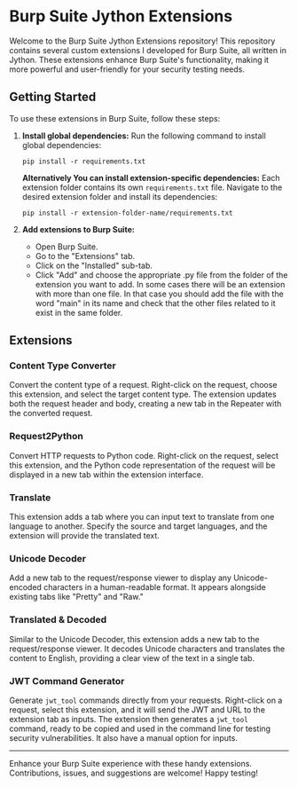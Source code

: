 
# Burp Suite Jython Extensions

Welcome to the Burp Suite Jython Extensions repository! This repository contains several custom extensions I developed for Burp Suite, all written in Jython. These extensions enhance Burp Suite's functionality, making it more powerful and user-friendly for your security testing needs.

## Getting Started

To use these extensions in Burp Suite, follow these steps:

1. **Install global dependencies:**
   Run the following command to install global dependencies:
   ```
   pip install -r requirements.txt
   ```
   **Alternatively You can install extension-specific dependencies:**
   Each extension folder contains its own `requirements.txt` file. Navigate to the desired extension folder and install its dependencies:
   ```
   pip install -r extension-folder-name/requirements.txt
   ```

3. **Add extensions to Burp Suite:**
   - Open Burp Suite.
   - Go to the "Extensions" tab.
   - Click on the "Installed" sub-tab.
   - Click "Add" and choose the appropriate .py file from the folder of the extension you want to add.
	 In some cases there will be an extension with more than one file. In that case you should add the file with the word "main" in its name and check that the other files related to it exist in the same folder.

## Extensions

### Content Type Converter
Convert the content type of a request. Right-click on the request, choose this extension, and select the target content type. The extension updates both the request header and body, creating a new tab in the Repeater with the converted request.

### Request2Python
Convert HTTP requests to Python code. Right-click on the request, select this extension, and the Python code representation of the request will be displayed in a new tab within the extension interface.

### Translate
This extension adds a tab where you can input text to translate from one language to another. Specify the source and target languages, and the extension will provide the translated text.

### Unicode Decoder
Add a new tab to the request/response viewer to display any Unicode-encoded characters in a human-readable format. It appears alongside existing tabs like "Pretty" and "Raw."

### Translated & Decoded
Similar to the Unicode Decoder, this extension adds a new tab to the request/response viewer. It decodes Unicode characters and translates the content to English, providing a clear view of the text in a single tab.

### JWT Command Generator
Generate `jwt_tool` commands directly from your requests. Right-click on a request, select this extension, and it will send the JWT and URL to the extension tab as inputs. The extension then generates a `jwt_tool` command, ready to be copied and used in the command line for testing security vulnerabilities. It also have a manual option for inputs.

---

Enhance your Burp Suite experience with these handy extensions. Contributions, issues, and suggestions are welcome! Happy testing!
